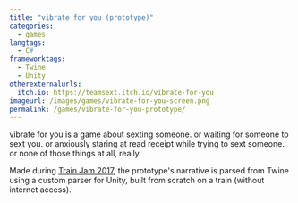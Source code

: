 ```yaml
---
title: "vibrate for you (prototype)"
categories:
  - games
langtags:
  - C#
frameworktags:
  - Twine
  - Unity
otherexternalurls:
  itch.io: https://teamsext.itch.io/vibrate-for-you
imageurl: /images/games/vibrate-for-you-screen.png
permalink: /games/vibrate-for-you-prototype/
---
```

vibrate for you is a game about sexting someone. or waiting for someone to sext you. or anxiously staring at read receipt while trying to sext someone. or none of those things at all, really.

Made during [Train Jam 2017](http://trainjam.com/), the prototype's narrative is parsed from Twine using a custom parser for Unity, built from scratch on a train (without internet access).
